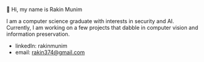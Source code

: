 👋 Hi, my name is Rakin Munim

I am a computer science graduate with interests in security and AI. Currently, I am working on a few projects that dabble in computer vision and information preservation. 


- linkedIn: rakinmunim
- email: rakin374@gmail.com 

<!---
rakin374/rakin374 is a ✨ special ✨ repository because its `README.md` (this file) appears on your GitHub profile.
You can click the Preview link to take a look at your changes.
--->
